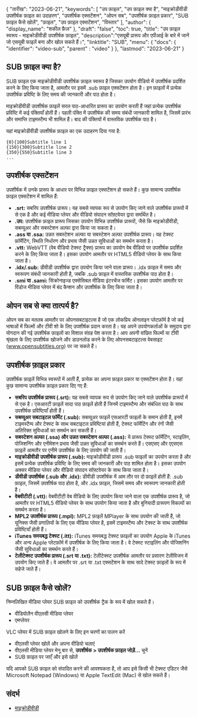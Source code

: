{
"तारीख": "2023-06-21",
  "keywords": [
"उप फ़ाइल",
"उप फ़ाइल क्या है",
"माइक्रोडीवीडी उपशीर्षक फ़ाइल का उदाहरण",
"उपशीर्षक एक्सटेंशन",
"ओपन सब",
"उपशीर्षक फ़ाइल प्रकार",
"SUB फ़ाइल कैसे खोलें",
"फ़ाइल",
"उप फ़ाइल एक्सटेंशन",
"विस्तार"
],
  "author": {
"display_name": "शकील फ़ैज़"
},
"draft": "false",
"toc": true,
"title": "उप फ़ाइल स्वरूप - माइक्रोडीवीडी उपशीर्षक फ़ाइल",
  "description":"एसयूबी प्रारूप और एपीआई के बारे में जानें जो एसयूबी फाइलें बना और खोल सकते हैं।",
"linktitle": "SUB",
  "menu": {
    "docs": {
      "identifier": "video-sub",
"parent" : "video"
}
},
"lastmod": "2023-06-21"
}

## SUB फ़ाइल क्या है?

SUB फ़ाइल एक माइक्रोडीवीडी उपशीर्षक फ़ाइल स्वरूप है जिसका उपयोग वीडियो में उपशीर्षक प्रदर्शित करने के लिए किया जाता है, आमतौर पर इसमें .sub फ़ाइल एक्सटेंशन होता है। इन फ़ाइलों में प्रत्येक उपशीर्षक प्रविष्टि के लिए समय की जानकारी और पाठ होता है।

माइक्रोडीवीडी उपशीर्षक फ़ाइलें सरल पाठ-आधारित प्रारूप का उपयोग करती हैं जहां प्रत्येक उपशीर्षक प्रविष्टि में कई पंक्तियाँ होती हैं। पहली पंक्ति में उपशीर्षक की समय संबंधी जानकारी शामिल है, जिसमें प्रारंभ और समाप्ति टाइमस्टैम्प भी शामिल हैं। बाद की पंक्तियों में वास्तविक उपशीर्षक पाठ है।

यहां माइक्रोडीवीडी उपशीर्षक फ़ाइल का एक उदाहरण दिया गया है:

```
{0}{100}Subtitle line 1
{150}{300}Subtitle line 2
{350}{550}Subtitle line 3
...
```

## उपशीर्षक एक्सटेंशन

उपशीर्षक में उनके प्रारूप के आधार पर विभिन्न फ़ाइल एक्सटेंशन हो सकते हैं। कुछ सामान्य उपशीर्षक फ़ाइल एक्सटेंशन में शामिल हैं:

- **.srt:** सबरिप उपशीर्षक प्रारूप। यह सबसे व्यापक रूप से उपयोग किए जाने वाले उपशीर्षक प्रारूपों में से एक है और कई मीडिया प्लेयर और वीडियो संपादन सॉफ़्टवेयर द्वारा समर्थित है।
- **.उप:** उपशीर्षक फ़ाइल प्रारूप जिसका उपयोग विभिन्न उपशीर्षक प्रारूपों, जैसे कि माइक्रोडीवीडी, सबव्यूअर और सबस्टेशन अल्फा द्वारा किया जा सकता है।
- **.ass या .ssa:** उन्नत सबस्टेशन अल्फा या सबस्टेशन अल्फा उपशीर्षक प्रारूप। यह टेक्स्ट फ़ॉर्मेटिंग, स्थिति निर्धारण और प्रभाव जैसी उन्नत सुविधाओं का समर्थन करता है।
- **.vtt:** WebVTT (वेब वीडियो टेक्स्ट ट्रैक्स) प्रारूप का उपयोग वेब वीडियो पर उपशीर्षक प्रदर्शित करने के लिए किया जाता है। इसका उपयोग आमतौर पर HTML5 वीडियो प्लेयर के साथ किया जाता है।
- **.idx/.sub:** डीवीडी उपशीर्षक द्वारा उपयोग किया जाने वाला प्रारूप। .idx फ़ाइल में समय और स्वरूपण संबंधी जानकारी होती है, जबकि .sub फ़ाइल में वास्तविक उपशीर्षक पाठ होता है।
- **.smi या .sami:** सिंक्रोनाइज्ड एक्सेसिबल मीडिया इंटरचेंज फॉर्मेट। इसका उपयोग आमतौर पर विंडोज मीडिया प्लेयर में बंद कैप्शन और उपशीर्षक के लिए किया जाता है।

## ओपन सब से क्या तात्पर्य है?

ओपन सब का मतलब आमतौर पर ओपनसबटाइटल्स है जो एक लोकप्रिय ऑनलाइन प्लेटफ़ॉर्म है जो कई भाषाओं में फिल्मों और टीवी शो के लिए उपशीर्षक प्रदान करता है। यह अपने उपयोगकर्ताओं के समुदाय द्वारा योगदान की गई उपशीर्षक फ़ाइलों का विशाल संग्रह पेश करता है। आप अपनी वांछित फिल्मों या टीवी श्रृंखला के लिए उपशीर्षक खोजने और डाउनलोड करने के लिए ओपनसबटाइटल्स वेबसाइट (www.opensubtitles.org) पर जा सकते हैं।

## उपशीर्षक फ़ाइल प्रकार

उपशीर्षक फ़ाइलें विभिन्न स्वरूपों में आती हैं, प्रत्येक का अपना फ़ाइल प्रकार या एक्सटेंशन होता है। यहां कुछ सामान्य उपशीर्षक फ़ाइल प्रकार दिए गए हैं:

- **सबरिप उपशीर्षक प्रारूप (.srt):** यह सबसे व्यापक रूप से उपयोग किए जाने वाले उपशीर्षक प्रारूपों में से एक है। एसआरटी फ़ाइलें सादा पाठ फ़ाइलें होती हैं जिनमें टाइमस्टैम्प और संबंधित पाठ के साथ उपशीर्षक प्रविष्टियाँ होती हैं।
- **सबव्यूअर सबटाइटल फॉर्मेट (.sub):** सबव्यूअर फाइलें एसआरटी फाइलों के समान होती हैं, इनमें टाइमस्टैम्प और टेक्स्ट के साथ सबटाइटल प्रविष्टियां होती हैं, टेक्स्ट फॉर्मेटिंग और रंगों जैसी अतिरिक्त सुविधाओं का समर्थन कर सकती हैं।
- **सबस्टेशन अल्फा (.ssa) और उन्नत सबस्टेशन अल्फा (.ass):** ये प्रारूप टेक्स्ट फ़ॉर्मेटिंग, स्टाइलिंग, पोजिशनिंग और एनीमेशन प्रभाव जैसी उन्नत सुविधाओं का समर्थन करते हैं। एसएसए और एएसएस फ़ाइलें आमतौर पर एनीमे उपशीर्षक के लिए उपयोग की जाती हैं।
- **माइक्रोडीवीडी उपशीर्षक प्रारूप (.sub):** माइक्रोडीवीडी प्रारूप .sub फाइलों का उपयोग करता है और इसमें प्रत्येक उपशीर्षक प्रविष्टि के लिए समय की जानकारी और पाठ शामिल होता है। इसका उपयोग अक्सर मीडिया प्लेयर और वीडियो संपादन सॉफ़्टवेयर के साथ किया जाता है।
- **डीवीडी उपशीर्षक (.sub और .idx):** डीवीडी उपशीर्षक में आम तौर पर दो फ़ाइलें होती हैं: .sub फ़ाइल, जिसमें उपशीर्षक पाठ होता है, और .idx फ़ाइल, जिसमें समय और स्वरूपण जानकारी होती है।
- **वेबवीटीटी (.vtt):** वेबवीटीटी वेब वीडियो के लिए उपयोग किया जाने वाला एक उपशीर्षक प्रारूप है, जो आमतौर पर HTML5 वीडियो प्लेयर के साथ उपयोग किया जाता है और बुनियादी प्रारूपण विकल्पों का समर्थन करता है।
- **MPL2 उपशीर्षक प्रारूप (.mpl):** MPL2 फ़ाइलें MPlayer के साथ उपयोग की जाती हैं, जो यूनिक्स जैसी प्रणालियों के लिए एक मीडिया प्लेयर है, इसमें टाइमस्टैम्प और टेक्स्ट के साथ उपशीर्षक प्रविष्टियाँ होती हैं।
- **iTunes समयबद्ध टेक्स्ट (.itt):** iTunes समयबद्ध टेक्स्ट फ़ाइलों का उपयोग Apple के iTunes और अन्य Apple प्लेटफ़ॉर्म में उपशीर्षक के लिए किया जाता है। वे टेक्स्ट स्टाइलिंग और पोजिशनिंग जैसी सुविधाओं का समर्थन करते हैं।
- **टेलीटेक्स्ट उपशीर्षक प्रारूप (.srt या .txt):** टेलीटेक्स्ट उपशीर्षक आमतौर पर प्रसारण टेलीविजन में उपयोग किए जाते हैं। वे आमतौर पर .srt या .txt एक्सटेंशन के साथ सादे टेक्स्ट फ़ाइलों के रूप में सहेजे जाते हैं।

## SUB फ़ाइल कैसे खोलें?

निम्नलिखित मीडिया प्लेयर SUB फ़ाइल को उपशीर्षक ट्रैक के रूप में खोल सकते हैं।

- वीडियोलैन वीएलसी मीडिया प्लेयर
- एमप्लेयर

VLC प्लेयर में SUB फ़ाइल खोलने के लिए इन चरणों का पालन करें

- वीएलसी प्लेयर खोलें और अपना वीडियो चलाएं
- वीएलसी मीडिया प्लेयर मेनू बार से, **उपशीर्षक > उपशीर्षक फ़ाइल जोड़ें...** चुनें
- SUB फ़ाइल पर जाएँ और इसे खोलें

यदि आपको SUB फ़ाइल को संपादित करने की आवश्यकता है, तो आप इसे किसी भी टेक्स्ट एडिटर जैसे Microsoft Notepad (Windows) या Apple TextEdit (Mac) से खोल सकते हैं।

## संदर्भ
* [माइक्रोडीवीडी](https://en.wikipedia.org/wiki/MicroDVD)

